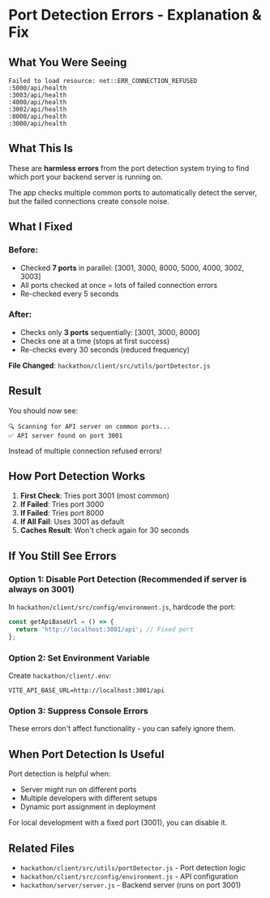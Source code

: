 # Port Detection Errors - Explanation & Fix

## What You Were Seeing

```
Failed to load resource: net::ERR_CONNECTION_REFUSED
:5000/api/health
:3003/api/health
:4000/api/health
:3002/api/health
:8000/api/health
:3000/api/health
```

## What This Is

These are **harmless errors** from the port detection system trying to find which port your backend server is running on.

The app checks multiple common ports to automatically detect the server, but the failed connections create console noise.

## What I Fixed

### Before:
- Checked **7 ports** in parallel: [3001, 3000, 8000, 5000, 4000, 3002, 3003]
- All ports checked at once = lots of failed connection errors
- Re-checked every 5 seconds

### After:
- Checks only **3 ports** sequentially: [3001, 3000, 8000]
- Checks one at a time (stops at first success)
- Re-checks every 30 seconds (reduced frequency)

**File Changed**: `hackathon/client/src/utils/portDetector.js`

## Result

You should now see:
```
🔍 Scanning for API server on common ports...
✅ API server found on port 3001
```

Instead of multiple connection refused errors!

## How Port Detection Works

1. **First Check**: Tries port 3001 (most common)
2. **If Failed**: Tries port 3000
3. **If Failed**: Tries port 8000
4. **If All Fail**: Uses 3001 as default
5. **Caches Result**: Won't check again for 30 seconds

## If You Still See Errors

### Option 1: Disable Port Detection (Recommended if server is always on 3001)

In `hackathon/client/src/config/environment.js`, hardcode the port:

```javascript
const getApiBaseUrl = () => {
  return 'http://localhost:3001/api'; // Fixed port
};
```

### Option 2: Set Environment Variable

Create `hackathon/client/.env`:
```
VITE_API_BASE_URL=http://localhost:3001/api
```

### Option 3: Suppress Console Errors

These errors don't affect functionality - you can safely ignore them.

## When Port Detection Is Useful

Port detection is helpful when:
- Server might run on different ports
- Multiple developers with different setups
- Dynamic port assignment in deployment

For local development with a fixed port (3001), you can disable it.

## Related Files

- `hackathon/client/src/utils/portDetector.js` - Port detection logic
- `hackathon/client/src/config/environment.js` - API configuration
- `hackathon/server/server.js` - Backend server (runs on port 3001)


